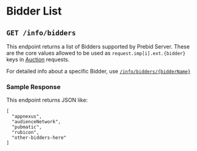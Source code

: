 # Bidder List

## `GET /info/bidders`

This endpoint returns a list of Bidders supported by Prebid Server.
These are the core values allowed to be used as `request.imp[i].ext.{bidder}`
keys in [Auction](../openrtb2/auction.md) requests.

For detailed info about a specific Bidder, use [`/info/bidders/{bidderName}`](bidders/bidderName.md)

### Sample Response

This endpoint returns JSON like:

```
[
  "appnexus",
  "audienceNetwork",
  "pubmatic",
  "rubicon",
  "other-bidders-here"
]
```
